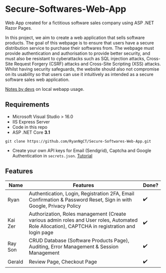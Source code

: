 # Secure-Softwares-Web-App

Web App created for a fictitious software sales company using ASP .NET Razor Pages.

In this project, we aim to create a web application that sells software products. The goal of this webpage is to ensure that users have a secure distribution service to purchase their softwares from. The webpage must provide authentication and authorisation to provide better security, and must also be resistant to cyberattacks such as SQL injection attacks, Cross-Site Request Forgery (CSRF) attacks and Cross-Site Scripting (XSS) attacks. Whilst having security safeguards, the website should also not compromise on its usability so that users can use it intuitively as intended as a secure software sales web application.

[Notes by devs](https://docs.google.com/document/d/1SxIXTsnp0RhG702WcIClbmqBboJuLbTKRk2pcdqdYdo/edit?usp=sharing) on local webapp usage.

## Requirements
- Microsoft Visual Studio > 16.0
- IIS Express Server
- Code in this repo
- ASP .NET Core **3.1**
```
git clone https://github.com/RyanNgCT/Secure-Softwares-Web-App.git
```
- Create your own API keys for Email (Sendgrid), Captcha and Google Authentication in `secrets.json`. [Tutorial](https://docs.microsoft.com/en-us/aspnet/core/security/app-secrets?view=aspnetcore-3.1&tabs=windows)

## Features

| Name    | Features                                                                                                                                                       |Done?| 
|---------|----------------------------------------------------------------------------------------------------------------------------------------------------------------|------|
| Ryan    | Authentication, Login, Registration 2FA, Email Confirmation & Password Reset, Sign in with Google, Privacy Policy                                                 | ✔️  |
| Kai Zer | Authorization, Roles management (Create various admin roles and User roles, Automated Role Allocation), CAPTCHA in registration and login page | ✔️  | 
| Ray Son | CRUD Database (Software Products Page), Auditing, Error Management & Session Management                                                                            | ✔️  |  
| Gerald  | Review Page, Checkout Page                                                                                                                                      | ✔️  |  
